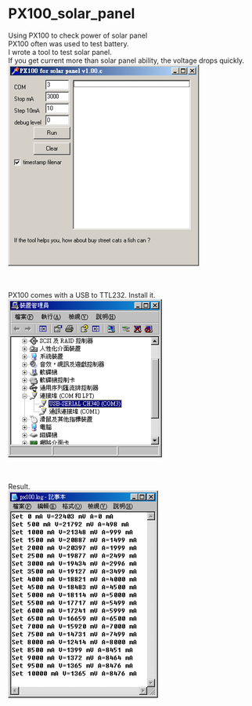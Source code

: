 # PX100_solar_panel
Using PX100 to check power of solar panel
<br>
PX100 often was used to test battery.<br>
I wrote a tool to test solar panel.<br>
If you get current more than solar panel ability, the voltage drops quickly.<br>
![pic](pic/app.png)<br><br><br>

PX100 comes with a USB to TTL232. Install it.<br>
![pic](pic/dmgmt.PNG)<br><br><br>

Result. <br>
![pic](pic/example.PNG)<br><br><br>

